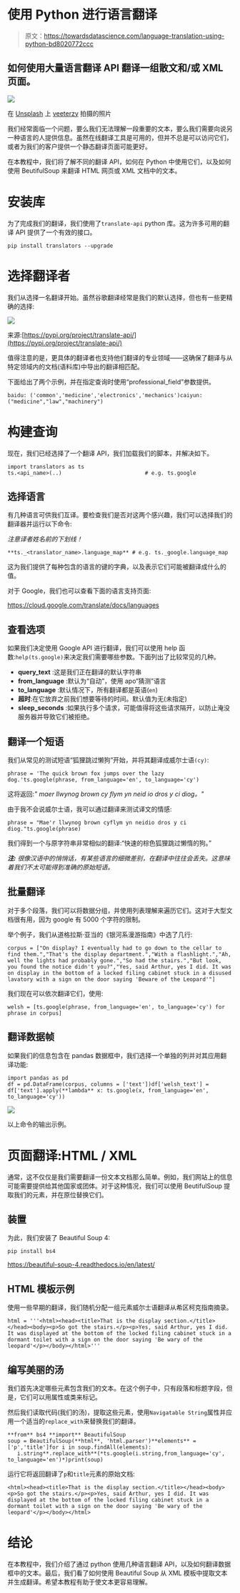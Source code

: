 # 使用 Python 进行语言翻译

> 原文：<https://towardsdatascience.com/language-translation-using-python-bd8020772ccc>

## 如何使用大量语言翻译 API 翻译一组散文和/或 XML 页面。

![](img/59a96fecaa534eb36244c12cd29a9a23.png)

在 [Unsplash](https://unsplash.com?utm_source=medium&utm_medium=referral) 上 [veeterzy](https://unsplash.com/@veeterzy?utm_source=medium&utm_medium=referral) 拍摄的照片

我们经常面临一个问题，要么我们无法理解一段重要的文本，要么我们需要向说另一种语言的人提供信息。虽然在线翻译工具是可用的，但并不总是可以访问它们，或者为我们的客户提供一个静态翻译页面可能更好。

在本教程中，我们将了解不同的翻译 API，如何在 Python 中使用它们，以及如何使用 BeutifulSoup 来翻译 HTML 网页或 XML 文档中的文本。

# 安装库

为了完成我们的翻译，我们使用了`translate-api` python 库。这为许多可用的翻译 API 提供了一个有效的接口。

```
pip install translators --upgrade
```

# 选择翻译者

我们从选择一名翻译开始。虽然谷歌翻译经常是我们的默认选择，但也有一些更精确的选择:

![](img/2248ceeeb4576e747c7f5fe675f8ab32.png)

来源:[https://pypi.org/project/translate-api/](https://pypi.org/project/translate-api/)

值得注意的是，更具体的翻译者也支持他们翻译的专业领域——这确保了翻译与从特定领域内的文档(语料库)中导出的翻译相匹配。

下面给出了两个示例，并在指定查询时使用“professional_field”参数提供。

```
baidu: ('common','medicine','electronics','mechanics')caiyun: ("medicine","law","machinery")
```

# 构建查询

现在，我们已经选择了一个翻译 API，我们加载我们的脚本，并解决如下。

```
import translators as ts
ts.<api_name>(..)                          # e.g. ts.google
```

## 选择语言

有几种语言可供我们互译。要检查我们是否对这两个感兴趣，我们可以选择我们的翻译器并运行以下命令:

*注意译者姓名前的下划线！*

```
**ts._<translator_name>.language_map** # e.g. ts._google.language_map
```

这为我们提供了每种包含的语言的键的字典，以及表示它们可能被翻译成什么的值。

对于 Google，我们也可以查看下面的语言支持页面:

<https://cloud.google.com/translate/docs/languages>  

## 查看选项

如果我们决定使用 Google API 进行翻译，我们可以使用 help 函数:`help(ts.google)`来决定我们需要哪些参数。下面列出了比较常见的几种。

*   **query_text** :这是我们正在翻译的默认字符串
*   **from_language** :默认为“自动”，使用 apo“猜测”语言
*   **to_language** :默认情况下，所有翻译都是英语(`en`)
*   **超时**:在它放弃之前我们想要等待的时间。默认值为无(未指定)
*   **sleep_seconds** :如果执行多个请求，可能值得将这些请求隔开，以防止淹没服务器并导致它们被拒绝。

## 翻译一个短语

我们从常见的测试短语“狐狸跳过懒狗”开始，并将其翻译成威尔士语`(cy)`:

```
phrase = 'The quick brown fox jumps over the lazy dog.'ts.google(phrase, from_language='en', to_language='cy')
```

这将返回:*" maer llwynog brown cy flym yn neid io dros y ci diog。"*

由于我不会说威尔士语，我可以通过翻译来测试译文的情感:

```
phrase = "Mae'r llwynog brown cyflym yn neidio dros y ci diog."ts.google(phrase)
```

我们得到一个与原字符串非常相似的翻译:“快速的棕色狐狸跳过懒惰的狗。”

***注:*** *很像汉语中的悄悄话，有某些语言的细微差别，在翻译中往往会丢失。这意味着我们不太可能得到准确的原始短语。*

## 批量翻译

对于多个段落，我们可以将数据分组，并使用列表理解来遍历它们。这对于大型文档很有用，因为 google 有 5000 个字符的限制。

举个例子，我们从道格拉斯·亚当的《银河系漫游指南》中选了几行:

```
corpus = ["On display? I eventually had to go down to the cellar to find them.","That's the display department.","With a flashlight.","Ah, well the lights had probably gone.","So had the stairs.","But look, you found the notice didn't you?","Yes, said Arthur, yes I did. It was on display in the bottom of a locked filing cabinet stuck in a disused lavatory with a sign on the door saying 'Beware of the Leopard'"]
```

我们现在可以依次翻译它们，使用:

```
welsh = [ts.google(phrase, from_language='en', to_language='cy') for phrase in corpus]
```

## 翻译数据帧

如果我们的信息包含在 pandas 数据框中，我们选择一个单独的列并对其应用翻译功能:

```
import pandas as pd
df = pd.DataFrame(corpus, columns = ['text'])df['welsh_text'] = df['text'].apply(**lambda** x: ts.google(x, from_language='en', to_language='cy'))
```

![](img/c8a66d6c6745888118e807765cc7014d.png)

以上命令的输出示例。

# 页面翻译:HTML / XML

通常，这不仅仅是我们需要翻译一份文本文档那么简单。例如，我们网站上的信息可能需要提供给其他国家或团体。对于这种情况，我们可以使用 BeutifulSoup 提取我们的元素，并在原位替换它们。

## 装置

为此，我们安装了 Beautiful Soup 4:

```
pip install bs4
```

<https://beautiful-soup-4.readthedocs.io/en/latest/>  

## HTML 模板示例

使用一些早期的翻译，我们随机分配一组元素威尔士语翻译从希区柯克指南摘录。

```
html = '''<html><head><title>That is the display section.</title></head><body><p>So got the stairs.</p><p>Yes, said Arthur, yes I did. It was displayed at the bottom of the locked filing cabinet stuck in a dormant toilet with a sign on the door saying 'Be wary of the leopard'</p></body></html>'''
```

## 编写美丽的汤

我们首先决定哪些元素包含我们的文本。在这个例子中，只有段落和标题字段，但是，它们可以用属性或类来标记。

然后我们读取代码(我们的汤)，提取这些元素，使用`Navigatable String`属性并应用一个适当的`replace_with`来替换我们的翻译。

```
**from** bs4 **import** BeautifulSoup
soup = BeautifulSoup(**html**, 'html.parser')**elements** = ['p','title']for i in soup.findAll(elements):
   i.string**.replace_with**(*ts.google(i.string,from_language='cy',    to_language='en')*)print(soup)
```

运行它将返回翻译了`p`和`title`元素的原始文档:

```
<html><head><title>That is the display section.</title></head><body><p>So got the stairs.</p><p>Yes, said Arthur, yes I did. It was displayed at the bottom of the locked filing cabinet stuck in a dormant toilet with a sign on the door saying 'Be wary of the leopard'</p></body></html>
```

# 结论

在本教程中，我们介绍了通过 python 使用几种语言翻译 API，以及如何翻译数据框中的文本。最后，我们看了如何使用 Beautiful Soup 从 XML 模板中提取文本并生成翻译。希望本教程有助于使文本更容易理解。